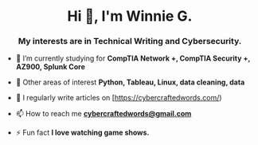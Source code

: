 <h1 align="center">Hi 👋, I'm Winnie G.</h1>
<h3 align="center">My interests are in Technical Writing and Cybersecurity.</h3>

- 🌱 I’m currently studying for **CompTIA Network +, CompTIA Security +, AZ900, Splunk Core** 

- 🌱 Other areas of interest **Python, Tableau, Linux, data cleaning, data**

- 📝 I regularly write articles on [https://cybercraftedwords.com/)

- 📫 How to reach me **cybercraftedwords@gmail.com**

- ⚡ Fun fact **I love watching game shows.**
